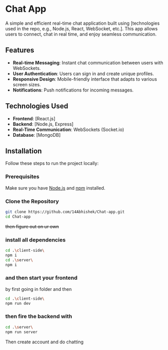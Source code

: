 # Chat App

A simple and efficient real-time chat application built using [technologies used in the repo, e.g., Node.js, React, WebSocket, etc.]. This app allows users to connect, chat in real time, and enjoy seamless communication.

## Features

- **Real-time Messaging**: Instant chat communication between users with WebSockets.
- **User Authentication**: Users can sign in and create unique profiles.
- **Responsive Design**: Mobile-friendly interface that adapts to various screen sizes.
- **Notifications**: Push notifications for incoming messages.

## Technologies Used

- **Frontend**: [React.js]
- **Backend**: [Node.js, Express]
- **Real-Time Communication**: WebSockets (Socket.io)
- **Database**: [MongoDB]

## Installation

Follow these steps to run the project locally:

### Prerequisites

Make sure you have [Node.js](https://nodejs.org/) and [npm](https://www.npmjs.com/) installed.

### Clone the Repository

```bash
git clone https://github.com/14Abhishek/Chat-app.git
cd Chat-app
```

~~then figure out on ur own~~

### install all dependencies 

```bash
cd .\client-side\
npm i
cd .\server\
npm i
```

### and then start your frontend 
by first going in folder and then
```bash
cd .\client-side\
npm run dev
```

### then fire the backend with 
```bash
cd .\server\
npm run server
```

Then create account and do chatting